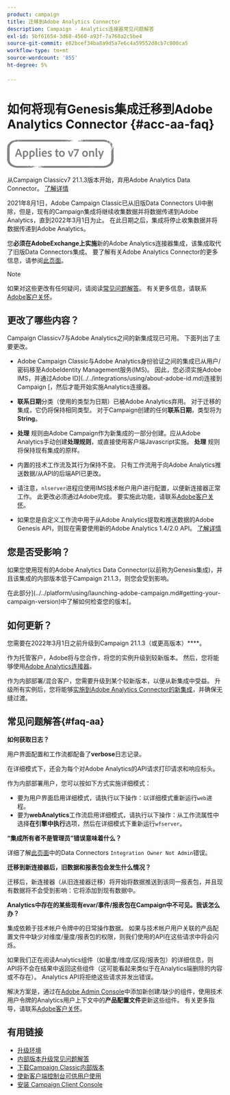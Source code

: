 ```yaml
---
product: campaign
title: 迁移到Adobe Analytics Connector
description: Campaign - Analytics连接器常见问题解答
exl-id: 5bf61654-3d68-4560-a93f-7a768a2c5be4
source-git-commit: e82bcef34ba8a9d5a7e6c4a59552d8cb7c800ca5
workflow-type: tm+mt
source-wordcount: '855'
ht-degree: 5%

---
```


# 如何将现有Genesis集成迁移到Adobe Analytics Connector {#acc-aa-faq}

![](../../assets/v7-only.svg)

从Campaign Classicv7 21.1.3版本开始，弃用Adobe Analytics Data Connector。 [了解详情](https://experienceleague.adobe.com/docs/analytics/import/dataconnectors/data-connectors-eol.html)

2021年8月1日，Adobe Campaign Classic已从旧版Data Connectors UI中删除，但是，现有的Campaign集成将继续收集数据并将数据传递到Adobe Analytics，直到2022年3月1日为止。 在此日期之后，集成将停止收集数据并将数据传递到Adobe Analytics。

您&#x200B;**必须在AdobeExchange上实施**&#x200B;新的Adobe Analytics连接器集成，该集成取代了旧版Data Connectors集成。 要了解有关Adobe Analytics Connector的更多信息，请参阅[此页面](../../platform/using/adobe-analytics-connector.md)。

>[!NOTE]
>
>如果对这些更改有任何疑问，请阅读[常见问题解答](#faq-aa)。 有关更多信息，请联系[Adobe客户关怀](https://helpx.adobe.com/cn/enterprise/admin-guide.html/enterprise/using/support-for-experience-cloud.ug.html)。

## 更改了哪些内容？

Campaign Classicv7与Adobe Analytics之间的新集成现已可用。 下面列出了主要更改。

* Adobe Campaign Classic与Adobe Analytics身份验证之间的集成已从用户/密码移至AdobeIdentity Management服务(IMS)。 因此，您必须实施Adobe IMS，并通过Adobe ID](../../integrations/using/about-adobe-id.md)连接到Campaign [，然后才能开始实施Analytics连接器。

* **联系日期**&#x200B;分类（使用的类型为日期）已被Adobe Analytics弃用。 对于迁移的集成，它仍将保持相同类型。 对于Campaign创建的任何&#x200B;**联系日期**，类型将为&#x200B;**String**。

* **处理** 规则由Adobe Campaign作为新集成的一部分创建。应从Adobe Analytics手动创建&#x200B;**处理规则**，或直接使用客户端Javascript实施。 **处理** 规则将保持现有集成的原样。

* 内置的技术工作流及其行为保持不变。 只有工作流用于向Adobe Analytics推送数据/从API的后端API已更改。

* 请注意，`nlserver`进程应使用IMS技术帐户用户进行配置，以便新连接器正常工作。 此更改必须通过Adobe完成。 要实施此功能，请联系[Adobe客户关怀](https://helpx.adobe.com/enterprise/admin-guide.html/enterprise/using/support-for-experience-cloud.ug.html)。

* 如果您是自定义工作流中用于从Adobe Analytics提取和推送数据的Adobe Genesis API，则现在需要使用新的Adobe Analytics 1.4/2.0 API。 [了解详情](https://adobeexchangeec.zendesk.com/hc/en-us/articles/360047148832-Replacements-for-Data-Connector-API-calls)

## 您是否受影响？

如果您使用现有的Adobe Analytics Data Connector(以前称为Genesis集成)，并且该集成的内部版本低于Campaign 21.1.3，则您会受到影响。

在此部分](../../platform/using/launching-adobe-campaign.md#getting-your-campaign-version)中了解如何检查您的版本[。

## 如何更新？

您需要在2022年3月1日之前升级到Campaign 21.1.3（或更高版本）****。

作为托管客户，Adobe将与您合作，将您的实例升级到较新版本。 然后，您将能够使用[Adobe Analytics连接器](../../platform/using/adobe-analytics-connector.md)。

作为内部部署/混合客户，您需要升级到某个较新版本，以便从新集成中受益。
升级所有实例后，您将能够[实施到Adobe Analytics Connector的新集成](../../platform/using/adobe-analytics-provisioning.md)，并确保无缝过渡。

## 常见问题解答{#faq-aa}

**如何获取日志？**

用户界面配置和工作流都配备了&#x200B;**verbose**&#x200B;日志记录。

在详细模式下，还会为每个对Adobe Analytics的API请求打印请求和响应标头。

作为内部部署用户，您可以按如下方式实施详细模式：

* 要为用户界面启用详细模式，请执行以下操作：以详细模式重新运行`web`进程。
* 要为&#x200B;**webAnalytics**&#x200B;工作流启用详细模式，请执行以下操作：从工作流属性中选择&#x200B;**在引擎中执行**&#x200B;选项，然后在详细模式下重新运行`wfserver`。

**“集成所有者不是管理员”错误意味着什么？**

详细了解[此页面](https://adobeexchangeec.zendesk.com/hc/en-us/articles/360035167932-Adobe-Analytics-Data-Connectors-Integration-Owner-Not-Admin-Error)中的Data Connectors `Integration Owner Not Admin`错误。

**迁移到新连接器后，旧数据和报表包会发生什么情况？**

迁移后，新连接器（从旧连接器迁移）将开始将数据推送到该同一报表包，并且现有数据将不会受到影响：它将添加到现有数据中。

**Analytics中存在的某些现有evar/事件/报表包在Campaign中不可见。我该怎么办？**

集成依赖于技术帐户令牌中的日常操作数据。 如果与技术帐户用户关联的产品配置文件中缺少对维度/量度/报表包的权限，则我们使用的API在这些请求中将会闪烁。

如果我们正在阅读Analytics组件（如量度/维度/区段/报表包）的详细信息，则API将不会在结果中返回这些组件（这可能看起来类似于在Analytics端删除的内容或不存在）。 Analytics API将拒绝这些请求并发出错误。

解决方案是，通过在[Adobe Admin Console](https://adminconsole.adobe.com/)中添加新创建/缺少的组件，使用技术用户令牌的Analytics用户上下文中的&#x200B;**产品配置文件**&#x200B;更新这些组件。 有关更多指导，请联系[Adobe客户关怀](https://helpx.adobe.com/enterprise/admin-guide.html/enterprise/using/support-for-experience-cloud.ug.html)。

## 有用链接

* [升级环境](../../production/using/build-upgrade.md)
* [内部版本升级常见问题解答](../../platform/using/faq-build-upgrade.md)
* [下载Campaign Classic内部版本](https://experience.adobe.com/#/downloads/content/software-distribution/cn/campaign.html)
* [使新客户端控制台可供用户使用](../../installation/using/client-console-availability-for-windows.md)
* [安装 Campaign Client Console](../../installation/using/installing-the-client-console.md)
